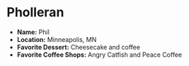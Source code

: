 # Pholleran
* **Name:** Phil
* **Location:** Minneapolis, MN
* **Favorite Dessert:** Cheesecake and coffee
* **Favorite Coffee Shops:** Angry Catfish and Peace Coffee
